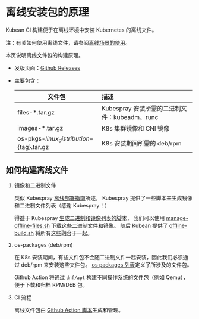 # 离线安装包的原理

Kubean CI 构建便于在离线环境中安装 Kubernetes 的离线文件。

注：有关如何使用离线文件，请参阅[离线场景的使用](../usage/airgap.md)。

本页说明离线文件包的构建原理。

- 发版页面：[Github Releases](https://github.com/kubean-io/kubean/releases)
- 主要包含：

  |  文件包 | 描述  |
  |  -----------------------  | :---------------------  |
  | files-*.tar.gz  | Kubespray 安装所需的二进制文件：kubeadm、runc |
  | images-*.tar.gz  | K8s 集群镜像和 CNI 镜像  |
  | os-pkgs-${linux_distribution}-${tag}.tar.gz | K8s 安装期间所需的 deb/rpm |

## 如何构建离线文件

1. 镜像和二进制文件

    类似 Kubespray [离线部署指南](https://github.com/kubernetes-sigs/kubespray/blob/master/contrib/offline/README.md)所述，
    Kubespray 提供了一些脚本来生成镜像和二进制文件列表（感谢 Kubespray！）

    得益于 Kubespray [生成二进制和镜像列表的脚本](https://github.com/kubernetes-sigs/kubespray/blob/master/contrib/offline/generate_list.sh)，
    我们可以使用 [manage-offline-files.sh](https://github.com/kubernetes-sigs/kubespray/tree/master/contrib/offline#manage-offline-files.sh)
    下载这些二进制文件和镜像。
    随后 Kubean 提供了 [offline-build.sh](https://github.com/kubean-io/kubean/blob/main/.github/workflows/call-offline-build.yaml)
    将所有这些融合于一起。

2. os-packages (deb/rpm)

    在 K8s 安装期间，有些文件包不会随二进制文件一起安装，因此我们必须通过 deb/rpm 来安装这些文件包。
    [os packages 列表](https://github.com/kubean-io/kubean/blob/main/build/os-packages/packages.yml)定义了所涉及的文件包。

    Github Action 将通过 `dnf/apt` 构建不同操作系统的文件包（例如 Qemu），便于下载和归档 RPM/DEB 包。

3. CI 流程

    离线文件包由 [Github Action 脚本](https://github.com/kubean-io/kubean/tree/main/.github/workflows)生成和管理。
